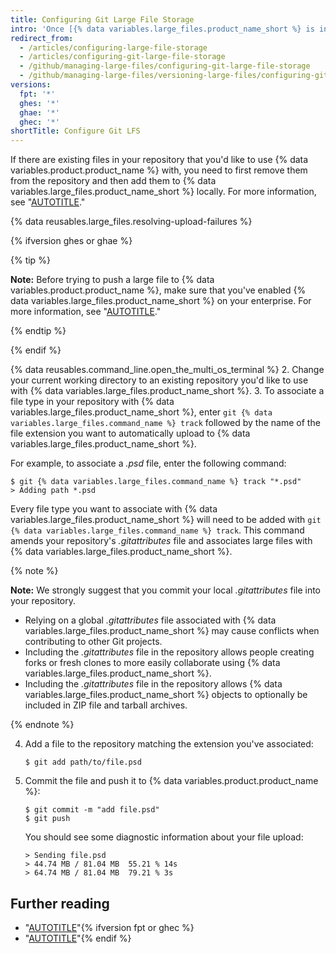```yaml
---
title: Configuring Git Large File Storage
intro: 'Once [{% data variables.large_files.product_name_short %} is installed](/articles/installing-git-large-file-storage/), you need to associate it with a large file in your repository.'
redirect_from:
  - /articles/configuring-large-file-storage
  - /articles/configuring-git-large-file-storage
  - /github/managing-large-files/configuring-git-large-file-storage
  - /github/managing-large-files/versioning-large-files/configuring-git-large-file-storage
versions:
  fpt: '*'
  ghes: '*'
  ghae: '*'
  ghec: '*'
shortTitle: Configure Git LFS
---
```

If there are existing files in your repository that you'd like to use {% data variables.product.product_name %} with, you need to first remove them from the repository and then add them to {% data variables.large_files.product_name_short %} locally. For more information, see "[AUTOTITLE](/repositories/working-with-files/managing-large-files/moving-a-file-in-your-repository-to-git-large-file-storage)."

{% data reusables.large_files.resolving-upload-failures %}

{% ifversion ghes or ghae %}

{% tip %}

**Note:** Before trying to push a large file to {% data variables.product.product_name %}, make sure that you've enabled {% data variables.large_files.product_name_short %} on your enterprise. For more information, see "[AUTOTITLE](/admin/user-management/managing-repositories-in-your-enterprise/configuring-git-large-file-storage-for-your-enterprise)."

{% endtip %}

{% endif %}

{% data reusables.command_line.open_the_multi_os_terminal %}
2. Change your current working directory to an existing repository you'd like to use with {% data variables.large_files.product_name_short %}.
3. To associate a file type in your repository with {% data variables.large_files.product_name_short %}, enter `git {% data variables.large_files.command_name %} track` followed by the name of the file extension you want to automatically upload to {% data variables.large_files.product_name_short %}.

   For example, to associate a _.psd_ file, enter the following command:
   ```shell
   $ git {% data variables.large_files.command_name %} track "*.psd"
   > Adding path *.psd
   ```
   Every file type you want to associate with {% data variables.large_files.product_name_short %} will need to be added with `git {% data variables.large_files.command_name %} track`. This command amends your repository's *.gitattributes* file and associates large files with {% data variables.large_files.product_name_short %}.

   {% note %}

   **Note:** We strongly suggest that you commit your local *.gitattributes* file into your repository.

   - Relying on a global *.gitattributes* file associated with {% data variables.large_files.product_name_short %} may cause conflicts when contributing to other Git projects.
   - Including the *.gitattributes* file in the repository allows people creating forks or fresh clones to more easily collaborate using {% data variables.large_files.product_name_short %}.
   - Including the *.gitattributes* file in the repository allows {% data variables.large_files.product_name_short %} objects to optionally be included in ZIP file and tarball archives.

   {% endnote %}

4. Add a file to the repository matching the extension you've associated:
   ```shell
   $ git add path/to/file.psd
   ```
5. Commit the file and push it to {% data variables.product.product_name %}:
   ```shell
   $ git commit -m "add file.psd"
   $ git push
   ```
   You should see some diagnostic information about your file upload:
   ```shell
   > Sending file.psd
   > 44.74 MB / 81.04 MB  55.21 % 14s
   > 64.74 MB / 81.04 MB  79.21 % 3s
   ```

## Further reading

- "[AUTOTITLE](/repositories/working-with-files/managing-large-files/collaboration-with-git-large-file-storage)"{% ifversion fpt or ghec %}
- "[AUTOTITLE](/repositories/managing-your-repositorys-settings-and-features/managing-repository-settings/managing-git-lfs-objects-in-archives-of-your-repository)"{% endif %}
